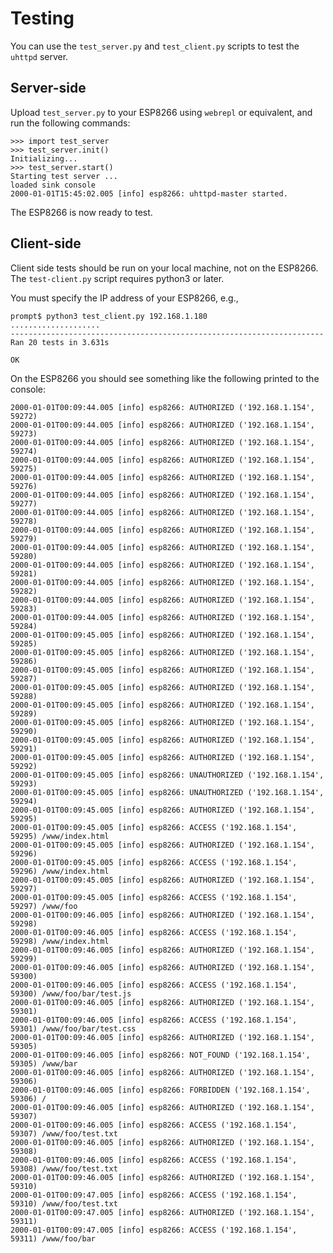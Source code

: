 # Testing

You can use the `test_server.py` and `test_client.py` scripts to test the `uhttpd` server.

## Server-side

Upload `test_server.py` to your ESP8266 using `webrepl` or equivalent, and run the following commands:

    >>> import test_server
    >>> test_server.init()
    Initializing...
    >>> test_server.start()
    Starting test server ...
    loaded sink console
    2000-01-01T15:45:02.005 [info] esp8266: uhttpd-master started.

The ESP8266 is now ready to test.

## Client-side

Client side tests should be run on your local machine, not on the ESP8266.  The `test-client.py` script requires python3 or later.

You must specify the IP address of your ESP8266, e.g.,

    prompt$ python3 test_client.py 192.168.1.180
    ....................
    ----------------------------------------------------------------------
    Ran 20 tests in 3.631s

    OK

On the ESP8266 you should see something like the following printed to the console:

    2000-01-01T00:09:44.005 [info] esp8266: AUTHORIZED ('192.168.1.154', 59272)
    2000-01-01T00:09:44.005 [info] esp8266: AUTHORIZED ('192.168.1.154', 59273)
    2000-01-01T00:09:44.005 [info] esp8266: AUTHORIZED ('192.168.1.154', 59274)
    2000-01-01T00:09:44.005 [info] esp8266: AUTHORIZED ('192.168.1.154', 59275)
    2000-01-01T00:09:44.005 [info] esp8266: AUTHORIZED ('192.168.1.154', 59276)
    2000-01-01T00:09:44.005 [info] esp8266: AUTHORIZED ('192.168.1.154', 59277)
    2000-01-01T00:09:44.005 [info] esp8266: AUTHORIZED ('192.168.1.154', 59278)
    2000-01-01T00:09:44.005 [info] esp8266: AUTHORIZED ('192.168.1.154', 59279)
    2000-01-01T00:09:44.005 [info] esp8266: AUTHORIZED ('192.168.1.154', 59280)
    2000-01-01T00:09:44.005 [info] esp8266: AUTHORIZED ('192.168.1.154', 59281)
    2000-01-01T00:09:44.005 [info] esp8266: AUTHORIZED ('192.168.1.154', 59282)
    2000-01-01T00:09:44.005 [info] esp8266: AUTHORIZED ('192.168.1.154', 59283)
    2000-01-01T00:09:44.005 [info] esp8266: AUTHORIZED ('192.168.1.154', 59284)
    2000-01-01T00:09:45.005 [info] esp8266: AUTHORIZED ('192.168.1.154', 59285)
    2000-01-01T00:09:45.005 [info] esp8266: AUTHORIZED ('192.168.1.154', 59286)
    2000-01-01T00:09:45.005 [info] esp8266: AUTHORIZED ('192.168.1.154', 59287)
    2000-01-01T00:09:45.005 [info] esp8266: AUTHORIZED ('192.168.1.154', 59288)
    2000-01-01T00:09:45.005 [info] esp8266: AUTHORIZED ('192.168.1.154', 59289)
    2000-01-01T00:09:45.005 [info] esp8266: AUTHORIZED ('192.168.1.154', 59290)
    2000-01-01T00:09:45.005 [info] esp8266: AUTHORIZED ('192.168.1.154', 59291)
    2000-01-01T00:09:45.005 [info] esp8266: AUTHORIZED ('192.168.1.154', 59292)
    2000-01-01T00:09:45.005 [info] esp8266: UNAUTHORIZED ('192.168.1.154', 59293)
    2000-01-01T00:09:45.005 [info] esp8266: UNAUTHORIZED ('192.168.1.154', 59294)
    2000-01-01T00:09:45.005 [info] esp8266: AUTHORIZED ('192.168.1.154', 59295)
    2000-01-01T00:09:45.005 [info] esp8266: ACCESS ('192.168.1.154', 59295) /www/index.html
    2000-01-01T00:09:45.005 [info] esp8266: AUTHORIZED ('192.168.1.154', 59296)
    2000-01-01T00:09:45.005 [info] esp8266: ACCESS ('192.168.1.154', 59296) /www/index.html
    2000-01-01T00:09:45.005 [info] esp8266: AUTHORIZED ('192.168.1.154', 59297)
    2000-01-01T00:09:45.005 [info] esp8266: ACCESS ('192.168.1.154', 59297) /www/foo
    2000-01-01T00:09:46.005 [info] esp8266: AUTHORIZED ('192.168.1.154', 59298)
    2000-01-01T00:09:46.005 [info] esp8266: ACCESS ('192.168.1.154', 59298) /www/index.html
    2000-01-01T00:09:46.005 [info] esp8266: AUTHORIZED ('192.168.1.154', 59299)
    2000-01-01T00:09:46.005 [info] esp8266: AUTHORIZED ('192.168.1.154', 59300)
    2000-01-01T00:09:46.005 [info] esp8266: ACCESS ('192.168.1.154', 59300) /www/foo/bar/test.js
    2000-01-01T00:09:46.005 [info] esp8266: AUTHORIZED ('192.168.1.154', 59301)
    2000-01-01T00:09:46.005 [info] esp8266: ACCESS ('192.168.1.154', 59301) /www/foo/bar/test.css
    2000-01-01T00:09:46.005 [info] esp8266: AUTHORIZED ('192.168.1.154', 59305)
    2000-01-01T00:09:46.005 [info] esp8266: NOT_FOUND ('192.168.1.154', 59305) /www/bar
    2000-01-01T00:09:46.005 [info] esp8266: AUTHORIZED ('192.168.1.154', 59306)
    2000-01-01T00:09:46.005 [info] esp8266: FORBIDDEN ('192.168.1.154', 59306) /
    2000-01-01T00:09:46.005 [info] esp8266: AUTHORIZED ('192.168.1.154', 59307)
    2000-01-01T00:09:46.005 [info] esp8266: ACCESS ('192.168.1.154', 59307) /www/foo/test.txt
    2000-01-01T00:09:46.005 [info] esp8266: AUTHORIZED ('192.168.1.154', 59308)
    2000-01-01T00:09:46.005 [info] esp8266: ACCESS ('192.168.1.154', 59308) /www/foo/test.txt
    2000-01-01T00:09:46.005 [info] esp8266: AUTHORIZED ('192.168.1.154', 59310)
    2000-01-01T00:09:47.005 [info] esp8266: ACCESS ('192.168.1.154', 59310) /www/foo/test.txt
    2000-01-01T00:09:47.005 [info] esp8266: AUTHORIZED ('192.168.1.154', 59311)
    2000-01-01T00:09:47.005 [info] esp8266: ACCESS ('192.168.1.154', 59311) /www/foo/bar
